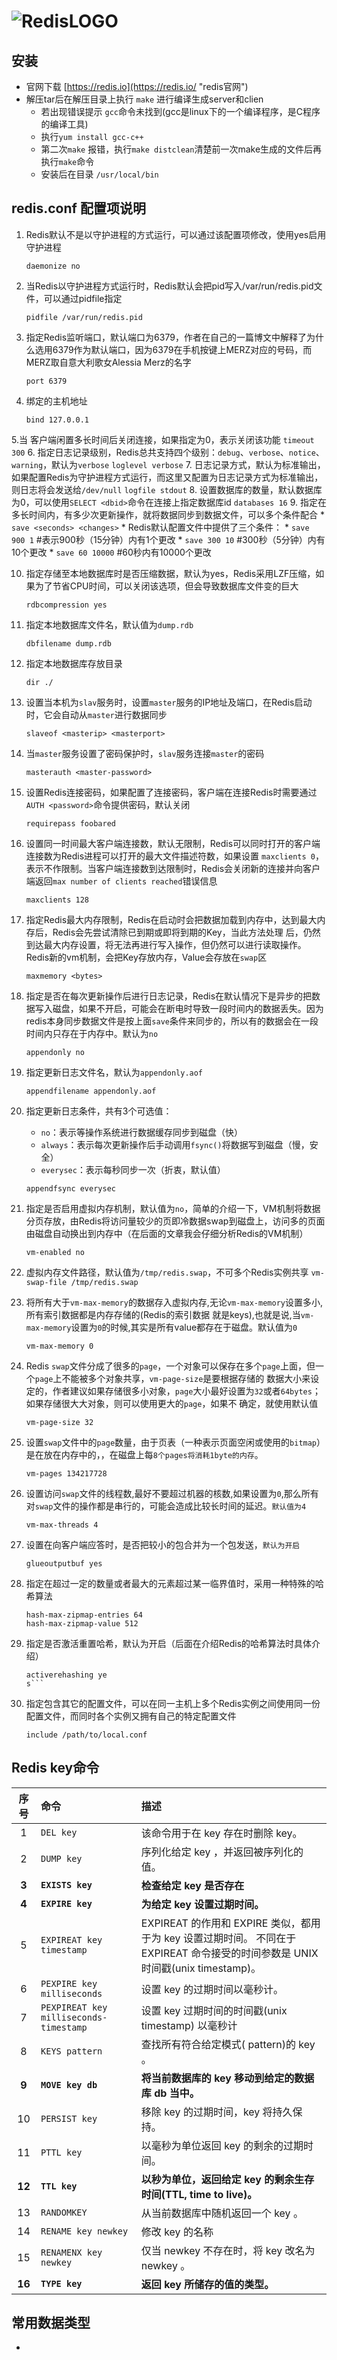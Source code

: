# ![RedisLOGO](http://www.redis.net.cn/Application/Home/View/Public/img/redis-white.png "Redis") 

## 安装
* 官网下载 [https://redis.io](https://redis.io/ "redis官网")
* 解压tar后在解压目录上执行 `make` 进行编译生成server和clien
    * 若出现错误提示 `gcc`命令未找到(gcc是linux下的一个编译程序，是C程序的编译工具)
    * 执行`yum install gcc-c++`
    * 第二次`make` 报错，执行`make distclean`清楚前一次make生成的文件后再执行`make`命令
    * 安装后在目录 `/usr/local/bin` 

## redis.conf 配置项说明
1. Redis默认不是以守护进程的方式运行，可以通过该配置项修改，使用yes启用守护进程
    ``` 
    daemonize no
    ```
2. 当Redis以守护进程方式运行时，Redis默认会把pid写入/var/run/redis.pid文件，可以通过pidfile指定
    ```
    pidfile /var/run/redis.pid
    ```
3. 指定Redis监听端口，默认端口为6379，作者在自己的一篇博文中解释了为什么选用6379作为默认端口，因为6379在手机按键上MERZ对应的号码，而MERZ取自意大利歌女Alessia Merz的名字
    ```
    port 6379
    ```
4. 绑定的主机地址
    ```
    bind 127.0.0.1
    ```
5.当 客户端闲置多长时间后关闭连接，如果指定为0，表示关闭该功能
    ```
    timeout 300
    ```
6. 指定日志记录级别，Redis总共支持四个级别：`debug`、`verbose`、`notice`、`warning`，默认为`verbose`
    ```
    loglevel verbose
    ```
7. 日志记录方式，默认为标准输出，如果配置Redis为守护进程方式运行，而这里又配置为日志记录方式为标准输出，则日志将会发送给`/dev/null`
    ```
    logfile stdout
    ```
8. 设置数据库的数量，默认数据库为0，可以使用`SELECT <dbid>`命令在连接上指定数据库id
    ```
    databases 16
    ```
9. 指定在多长时间内，有多少次更新操作，就将数据同步到数据文件，可以多个条件配合
    * `save <seconds> <changes>`
    * Redis默认配置文件中提供了三个条件：
    * `save 900 1`  #表示900秒（15分钟）内有1个更改
    * `save 300 10` #300秒（5分钟）内有10个更改
    * `save 60 10000` #60秒内有10000个更改
 
10. 指定存储至本地数据库时是否压缩数据，默认为yes，Redis采用LZF压缩，如果为了节省CPU时间，可以关闭该选项，但会导致数据库文件变的巨大
    ```
    rdbcompression yes
    ```
11. 指定本地数据库文件名，默认值为`dump.rdb`
    ```
    dbfilename dump.rdb
    ```
12. 指定本地数据库存放目录
    ```
    dir ./
    ```
13. 设置当本机为`slav`服务时，设置`master`服务的IP地址及端口，在Redis启动时，它会自动从`master`进行数据同步
    ```
    slaveof <masterip> <masterport>
    ```
14. 当`master`服务设置了密码保护时，`slav`服务连接`master`的密码
    ```
    masterauth <master-password>
    ```
15. 设置Redis连接密码，如果配置了连接密码，客户端在连接Redis时需要通过`AUTH <password>`命令提供密码，默认关闭
    ```
    requirepass foobared
    ```
16. 设置同一时间最大客户端连接数，默认无限制，Redis可以同时打开的客户端连接数为Redis进程可以打开的最大文件描述符数，如果设置 `maxclients 0`，表示不作限制。当客户端连接数到达限制时，Redis会关闭新的连接并向客户端返回`max number of clients reached`错误信息
    ```
    maxclients 128
    ```
17. 指定Redis最大内存限制，Redis在启动时会把数据加载到内存中，达到最大内存后，Redis会先尝试清除已到期或即将到期的Key，当此方法处理 后，仍然到达最大内存设置，将无法再进行写入操作，但仍然可以进行读取操作。Redis新的vm机制，会把Key存放内存，Value会存放在`swap`区
    ```
    maxmemory <bytes>
    ```
18. 指定是否在每次更新操作后进行日志记录，Redis在默认情况下是异步的把数据写入磁盘，如果不开启，可能会在断电时导致一段时间内的数据丢失。因为 redis本身同步数据文件是按上面`save`条件来同步的，所以有的数据会在一段时间内只存在于内存中。默认为`no`
    ```
    appendonly no
    ```
19. 指定更新日志文件名，默认为`appendonly.aof`
     ```
     appendfilename appendonly.aof
     ```
20. 指定更新日志条件，共有3个可选值： 
    * `no`：表示等操作系统进行数据缓存同步到磁盘（快） 
    * `always`：表示每次更新操作后手动调用`fsync()`将数据写到磁盘（慢，安全） 
    * `everysec`：表示每秒同步一次（折衷，默认值）
    ```
    appendfsync everysec
    ```
 
21. 指定是否启用虚拟内存机制，默认值为`no`，简单的介绍一下，VM机制将数据分页存放，由Redis将访问量较少的页即冷数据swap到磁盘上，访问多的页面由磁盘自动换出到内存中（在后面的文章我会仔细分析Redis的VM机制）
     ```
     vm-enabled no
     ```
22. 虚拟内存文件路径，默认值为`/tmp/redis.swap`，不可多个Redis实例共享
     `vm-swap-file /tmp/redis.swap`
23. 将所有大于`vm-max-memory`的数据存入虚拟内存,无论`vm-max-memory`设置多小,所有索引数据都是内存存储的(Redis的索引数据 就是keys),也就是说,当`vm-max-memory`设置为`0`的时候,其实是所有value都存在于磁盘。默认值为`0`
     ```
     vm-max-memory 0
     ```
24. Redis `swap`文件分成了很多的`page`，一个对象可以保存在多个`page`上面，但一个`page`上不能被多个对象共享，`vm-page-size`是要根据存储的 数据大小来设定的，作者建议如果存储很多小对象，`page`大小最好设置为`32`或者`64bytes`；如果存储很大大对象，则可以使用更大的`page`，如果不 确定，就使用默认值
     ```
     vm-page-size 32
     ```
25. 设置`swap`文件中的`page`数量，由于页表（一种表示页面空闲或使用的`bitmap`）是在放在内存中的，，在磁盘上每`8个pages将消耗1byte的内存`。
    ```
    vm-pages 134217728
    ```
26. 设置访问`swap`文件的线程数,最好不要超过机器的核数,如果设置为`0`,那么所有对`swap`文件的操作都是串行的，可能会造成比较长时间的延迟。`默认值为4`
     ```
     vm-max-threads 4
     ```
27. 设置在向客户端应答时，是否把较小的包合并为一个包发送，`默认为开启`
    ```
    glueoutputbuf yes
    ```
28. 指定在超过一定的数量或者最大的元素超过某一临界值时，采用一种特殊的哈希算法
    ```
    hash-max-zipmap-entries 64
    hash-max-zipmap-value 512
    ```
29. 指定是否激活重置哈希，默认为开启（后面在介绍Redis的哈希算法时具体介绍）
    ```
    activerehashing ye
    s```
30. 指定包含其它的配置文件，可以在同一主机上多个Redis实例之间使用同一份配置文件，而同时各个实例又拥有自己的特定配置文件
    ```
    include /path/to/local.conf
    ```

## Redis key命令
| 序号 |命令|描述|
|:----:|:----|:----|
| 1   |`DEL key`|该命令用于在 key 存在时删除 key。|
| 2 |`DUMP key`|序列化给定 key ，并返回被序列化的值。|
| **3** |**`EXISTS key`**|**检查给定 key 是否存在**|
| **4** |**`EXPIRE key`**|**为给定 key 设置过期时间。**|
| 5 |`EXPIREAT key timestamp` |EXPIREAT 的作用和 EXPIRE 类似，都用于为 key 设置过期时间。 不同在于 EXPIREAT 命令接受的时间参数是 UNIX 时间戳(unix timestamp)。|
| 6 |`PEXPIRE key milliseconds`|设置 key 的过期时间以毫秒计。|
| 7 |`PEXPIREAT key milliseconds-timestamp`|设置 key 过期时间的时间戳(unix timestamp) 以毫秒计|
| 8 |`KEYS pattern` |查找所有符合给定模式( pattern)的 key 。|
| **9** |**`MOVE key db`** |**将当前数据库的 key 移动到给定的数据库 db 当中。**|
| 10 |`PERSIST key` |移除 key 的过期时间，key 将持久保持。|
| 11 |`PTTL key`|以毫秒为单位返回 key 的剩余的过期时间。|
| **12** |**`TTL key`** |**以秒为单位，返回给定 key 的剩余生存时间(TTL, time to live)。**|
| 13 |`RANDOMKEY`|从当前数据库中随机返回一个 key 。|
| 14 |`RENAME key newkey`|修改 key 的名称|
| 15 |`RENAMENX key newkey` |仅当 newkey 不存在时，将 key 改名为 newkey 。|
| **16** |**`TYPE key`**|**返回 key 所储存的值的类型。**|

## 常用数据类型
* 